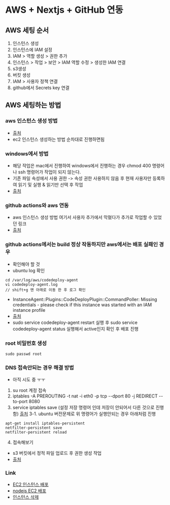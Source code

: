 # AWS + Nextjs + GitHub 연동

## AWS 세팅 순서
1. 인스턴스 생성
2. 인스턴스에 IAM 설정
3. IAM > 역할 생성 > 권한 추가
4. 인스턴스 > 작업 > 보안 > IAM 역할 수정 > 생성한 IAM 연결
5. s3생성
6. 버킷 생성
7. IAM > 사용자 정책 연결
8. github에서 Secrets key 연결

## AWS 세팅하는 방법
### aws 인스턴스 생성 방법
- [출처](https://velog.io/@hajun-ryu/EC2-Github-Actions%EB%A1%9C-Next.js-%EB%B0%B0%ED%8F%AC-%EB%B0%8F-%EC%9E%90%EB%8F%99%ED%99%94CICD-1%ED%8E%B8-AWS-EC2-%EC%83%9D%EC%84%B1-%EB%B0%8F-%EC%84%A4%EC%A0%95)
- ec2 인스턴스 생성하는 방법 순차대로 진행하면됨

### windows에서 방법
- 해당 작업은 mac에서 진행하여 windows에서 진행하는 경우 chmod 400 명령어나 ssh 명령어가 작업이 되지 않는다.
- 기존 파일 속성에서 사용 권한 -> 속성 권한 사용하지 않음 후 현재 사용자만 등록하여 읽기 및 실행 & 읽기만 선택 후 작업
- [출처](https://tipsoda.com/2600)

### github actions와 aws 연동
- aws 인스턴스 생성 방법 여기서 사용자 추가에서 막혔다가 추가로 작업할 수 있었던 링크
- [출처](https://velog.io/@arthur/AWS-EC2%EC%99%80-Github-Actions%EB%A1%9C-%ED%94%84%EB%A1%A0%ED%8A%B8%EC%97%94%EB%93%9C-%EB%B0%B0%ED%8F%AC%ED%95%B4%EB%B3%B4%EA%B8%B0-3)

### github actions에서는 build 정상 작동하지만 aws에서는 배포 실패인 경우
- 확인해야 할 것
- ubuntu log 확인

```
cd /var/log/aws/codedeploy-agent
vi codedeploy-agent.log
// shift+g 맨 아래로 이동 한 후 로그 확인
```
- InstanceAgent::Plugins::CodeDeployPlugin::CommandPoller: Missing credentials - please check if this instance was started with an IAM instance profile
- [출처](https://sarc.io/index.php/aws/1327-tip-codedeploy-missing-credentials)
- sudo service codedeploy-agent restart 실행 후 sudo service codedeploy-agent status 실행해서 active인지 확인 후 배포 진행

### root 비밀번호 생성
```
sudo passwd root
```

### DNS 접속안되는 경우 해결 방법
- 아직 시도 중 ㅜㅜ
1. su root 계정 접속
2. iptables -A PREROUTING -t nat -i eth0 -p tcp --dport 80 -j REDIRECT --to-port 8080
3. service iptables save (설정 저장 명령어 인데 저장이 안되어서 다른 것으로 진행함) [출처](https://steady-snail.tistory.com/153)
3-1. ubuntu 버전문제로 위 명령어가 실행안되는 경우 아래처럼 진행
```
apt-get install iptables-persistent
netfilter-persistent save
netfilter-persistent reload
```
4. 접속해보기 
- s3 버킷에서 정적 파일 업로드 후 권한 생성 작업 
- [출처](https://weekwith.tistory.com/entry/Nextjs-AWS-S3%EB%A5%BC-%ED%86%B5%ED%95%9C-%EC%A0%95%EC%A0%81-%EC%9B%B9-%EC%82%AC%EC%9D%B4%ED%8A%B8-%EB%B0%B0%ED%8F%AC-%EB%B0%8F-GitHub-Actions%E1%84%85%E1%85%B3%E1%86%AF-%E1%84%90%E1%85%A9%E1%86%BC%E1%84%92%E1%85%A1%E1%86%AB-CICD)

### Link
- [EC2 인스턴스 배포](https://hojung-testbench.tistory.com/entry/AWS-EC2-%EC%9D%B8%EC%8A%A4%ED%84%B4%EC%8A%A4%EB%A5%BC-%EC%9D%B4%EC%9A%A9%ED%95%9C-%EB%B0%B0%ED%8F%AC-NextJS-Express)
- [nodejs EC2 배포](https://velog.io/@whrod/Node.js-EC2-%EB%B0%B0%ED%8F%AC%ED%95%98%EA%B8%B0)
- [인스턴스 삭제](https://velog.io/@jch9537/AWS-EC2-%EC%9D%B8%EC%8A%A4%ED%84%B4%EC%8A%A4-%EC%82%AD%EC%A0%9C)
